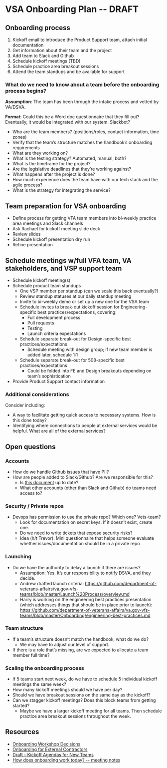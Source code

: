 # VSA Onboarding Plan -- DRAFT

## Onboarding process
1. Kickoff email to introduce the Product Support team, attach initial documentation
1. Get information about their team and the project
1. Add team to Slack and Github
1. Schedule kickoff meetings (TBD)
1. Schedule practice area breakout sessions
1. Attend the team standups and be available for support

### What do we need to know about a team before the onboarding process begins?

**Assumption**: The team has been through the intake process and vetted by VA/DSVA.

**Format**: Could this be a Word doc questionnaire that they fill out? Eventually, it would be integrated with our system. Slackbot?

* Who are the team members? (positions/roles, contact information, time zones)
* Verify that the team’s structure matches the handbook’s onboarding requirements
* What are they working on?
* What is the testing strategy? Automated, manual, both?
* What is the timeframe for the project? 
* Are the legislative deadlines that they’re working against?
* What happens after the project is done?
* How much experience does the team have with our tech stack and the agile process?
* What is the strategy for integrating the service?

## Team preparation for VSA onboarding
* Define process for getting VFA team members into bi-weekly practice area meetings and Slack channels
* Ask Rachael for kickoff meeting slide deck
* Review slides
* Schedule kickoff presentation dry run
* Refine presentation

## Schedule meetings w/full VFA team, VA stakeholders, and VSP support team
* Schedule kickoff meeting(s)
* Schedule product team standups
   * One VSP member per standup (can we scale this back eventually?)
   * Review standup statuses at our daily standup meeting
   * Invite to bi-weekly demo or set up a new one for the VSA team
   * Schedule invites to break-out kickoff session for Engineering-specific best practices/expectations, covering:
      * Full development process
      * Pull requests
      * Testing
      * Launch criteria expectations
   * Schedule separate break-out for Design-specific best practices/expectations
      * Schedule meeting with design group; if new team member is added later, schedule 1:1
   *  Schedule separate break-out for 508-specific best practices/expectations
      * Could be folded into FE and Design breakouts depending on team’s sophistication
* Provide Product Support contact information

### Additional considerations
Consider including:
* A way to facilitate getting quick access to necessary systems. How is this done today?
* Identifying where connections to people at external services would be helpful. What are all of the external services?

## Open questions

### Accounts
* How do we handle Github issues that have PII?
* How are people added to Slack/Github? Are we responsible for this? 
   * Is [this document](https://github.com/department-of-veterans-affairs/va.gov-vfs-teams/blob/master/Onboarding/request-access-to-tools.md) up to date?
   * What other accounts (other than Slack and Github) do teams need access to?
   
### Security / Private repos
* Devops has permission to use the private repo? Which one? Vets-team?
   * Look for documentation on secret keys. If it doesn’t exist, create one. 
   * Do we need to write tickets that expose security risks?
   * Idea (h/t Trevor): Mini questionnaire that helps someone evaluate whether issues/documentation should be in a private repo
   
### Launching
* Do we have the authority to delay a launch if there are issues? 
   * Assumption: Yes. It’s our responsibility to notify DSVA, and they decide.
   * Andrew drafted launch criteria: https://github.com/department-of-veterans-affairs/va.gov-vfs-teams/blob/master/Launch%20Process/overview.md
   * Harry is working on the engineering best practices presentation (which addresses things that should be in place prior to launch): https://github.com/department-of-veterans-affairs/va.gov-vfs-teams/blob/master/Onboarding/engineering-best-practices.md
   
### Team structure
* If a team’s structure doesn’t match the handbook, what do we do?
   * We may have to adjust our level of support. 
* If there is a role that’s missing, are we expected to allocate a team member full time?

### Scaling the onboarding process
* If 5 teams start next week, do we have to schedule 5 individual kickoff meetings the same week?
* How many kickoff meetings should we have per day?
* Should we have breakout sessions on the same day as the kickoff?
* Can we stagger kickoff meetings? Does this block teams from getting started? 
   * Maybe we have a larger kickoff meeting for all teams. Then schedule practice area breakout sessions throughout the week.

## Resources
* [Onboarding Workshop Decisions](https://github.com/department-of-veterans-affairs/va.gov-team/blob/master/Platform/Teams/Product%20Support/Intake/June%202019%20MVP%20Workshop/decisions.md)
* [Onboarding for External Contractors](https://github.com/department-of-veterans-affairs/va.gov-vfs-teams/tree/master/Onboarding)
* [Draft - Kickoff Agendas for New Teams](https://github.com/department-of-veterans-affairs/va.gov-team/blob/master/Platform/Onboarding/New%20VFS%20Team%20Kickoff%20Template.md)
* [How does onboarding work today? -- meeting notes](https://github.com/department-of-veterans-affairs/va.gov-team/blob/master/Platform/Teams/Product%20Support/Intake/June%202019%20MVP%20Workshop/Running%20Notes.md)


